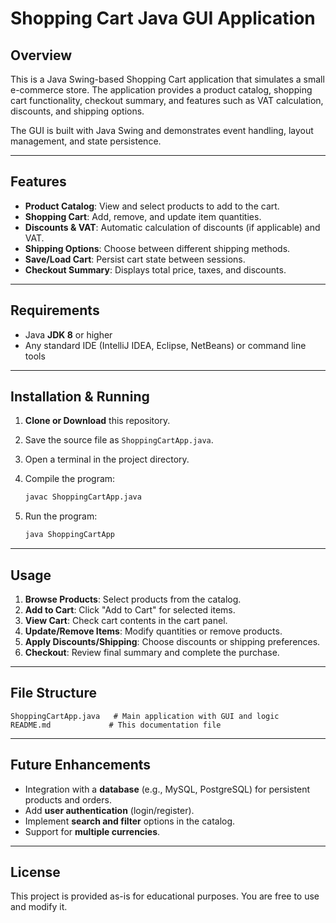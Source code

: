 # Shopping Cart Java GUI Application

## Overview

This is a Java Swing-based Shopping Cart application that simulates a small e-commerce store. The application provides a product catalog, shopping cart functionality, checkout summary, and features such as VAT calculation, discounts, and shipping options.

The GUI is built with Java Swing and demonstrates event handling, layout management, and state persistence.

---

## Features

* **Product Catalog**: View and select products to add to the cart.
* **Shopping Cart**: Add, remove, and update item quantities.
* **Discounts & VAT**: Automatic calculation of discounts (if applicable) and VAT.
* **Shipping Options**: Choose between different shipping methods.
* **Save/Load Cart**: Persist cart state between sessions.
* **Checkout Summary**: Displays total price, taxes, and discounts.

---

## Requirements

* Java **JDK 8** or higher
* Any standard IDE (IntelliJ IDEA, Eclipse, NetBeans) or command line tools

---

## Installation & Running

1. **Clone or Download** this repository.
2. Save the source file as `ShoppingCartApp.java`.
3. Open a terminal in the project directory.
4. Compile the program:

   ```bash
   javac ShoppingCartApp.java
   ```
5. Run the program:

   ```bash
   java ShoppingCartApp
   ```

---

## Usage

1. **Browse Products**: Select products from the catalog.
2. **Add to Cart**: Click "Add to Cart" for selected items.
3. **View Cart**: Check cart contents in the cart panel.
4. **Update/Remove Items**: Modify quantities or remove products.
5. **Apply Discounts/Shipping**: Choose discounts or shipping preferences.
6. **Checkout**: Review final summary and complete the purchase.

---

## File Structure

```
ShoppingCartApp.java   # Main application with GUI and logic
README.md             # This documentation file
```

---

## Future Enhancements

* Integration with a **database** (e.g., MySQL, PostgreSQL) for persistent products and orders.
* Add **user authentication** (login/register).
* Implement **search and filter** options in the catalog.
* Support for **multiple currencies**.

---

## License

This project is provided as-is for educational purposes. You are free to use and modify it.
